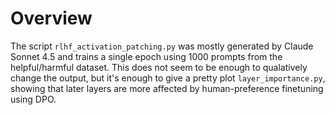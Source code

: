 # Overview

The script `rlhf_activation_patching.py` was mostly generated by Claude Sonnet 4.5 and trains a single epoch using 1000 prompts from the helpful/harmful dataset. This does not seem to be enough to qualatively change the output, but it's enough to give a pretty plot `layer_importance.py`, showing that later layers are more affected by human-preference finetuning using DPO.

